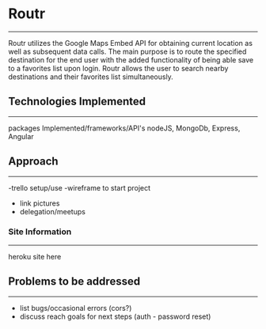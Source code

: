 # Routr
-----

Routr utilizes the Google Maps Embed API for obtaining current location as well as subsequent data calls. The main purpose is to route the specified destination for the end user with the added functionality of being able save to a favorites list upon login. Routr allows the user to search nearby destinations and their favorites list simultaneously.

## Technologies Implemented
-----
packages Implemented/frameworks/API's
nodeJS, MongoDb, Express, Angular

## Approach
-----
-trello setup/use
-wireframe to start project
  - link pictures
- delegation/meetups

### Site Information
-----
heroku site here

## Problems to be addressed
-----
- list bugs/occasional errors (cors?)
- discuss reach goals for next steps (auth - password reset)
